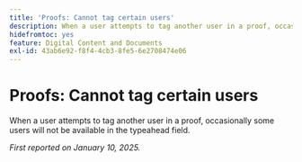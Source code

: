```yaml
---
title: 'Proofs: Cannot tag certain users'
description: When a user attempts to tag another user in a proof, occasionally some users will not be available in the typeahead field.
hidefromtoc: yes
feature: Digital Content and Documents
exl-id: 43ab6e92-f8f4-4cb3-8fe5-6e2708474e06
---
```

# Proofs: Cannot tag certain users

<!--
>[!NOTE]
>
>This issue was fixed on February 7, 2025.-->

When a user attempts to tag another user in a proof, occasionally some users will not be available in the typeahead field.

_First reported on January 10, 2025._
